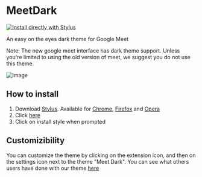 # MeetDark

[![Install directly with Stylus](https://img.shields.io/badge/Install%20directly%20with-Stylus-00adad.svg)](https://github.com/TheTrio/MeetDark/raw/main/index.user.css)

An easy on the eyes dark theme for Google Meet

Note: The new google meet interface has dark theme support. Unless you're limited to using the old version of meet, we suggest you do not use this theme. 

![Image](meet.png)

## How to install

1. Download [Stylus](https://github.com/openstyles/stylus). Available for [Chrome](https://chrome.google.com/webstore/detail/stylus/clngdbkpkpeebahjckkjfobafhncgmne), [Firefox](https://addons.mozilla.org/firefox/addon/styl-us/) and [Opera](https://addons.opera.com/extensions/details/stylus/)
2. Click [here](https://github.com/TheTrio/MeetDark/raw/main/index.user.css)
3. Click on install style when prompted

## Customizibility 

You can customize the theme by clicking on the extension icon, and then on the settings icon next to the theme "Meet Dark". You can see what others users have done with our theme [here](https://github.com/TheTrio/MeetDark/blob/main/CommunityThemes/README.md)
